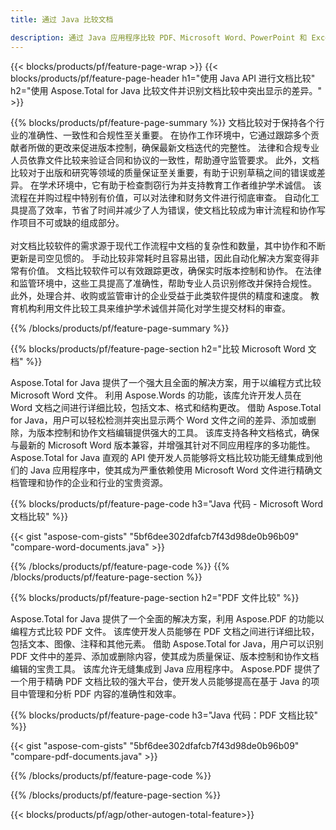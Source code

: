 ```yaml
---
title: 通过 Java 比较文档 

description: 通过 Java 应用程序比较 PDF、Microsoft Word、PowerPoint 和 Excel 文件。获取突出显示的比较结果。
---
```


{{< blocks/products/pf/feature-page-wrap >}}
{{< blocks/products/pf/feature-page-header h1="使用 Java API 进行文档比较" h2="使用 Aspose.Total for Java 比较文件并识别文档比较中突出显示的差异。" >}}

{{% blocks/products/pf/feature-page-summary %}}
文档比较对于保持各个行业的准确性、一致性和合规性至关重要。 在协作工作环境中，它通过跟踪多个贡献者所做的更改来促进版本控制，确保最新文档迭代的完整性。 法律和合规专业人员依靠文件比较来验证合同和协议的一致性，帮助遵守监管要求。 此外，文档比较对于出版和研究等领域的质量保证至关重要，有助于识别草稿之间的错误或差异。 在学术环境中，它有助于检查剽窃行为并支持教育工作者维护学术诚信。 该流程在并购过程中特别有价值，可以对法律和财务文件进行彻底审查。 自动化工具提高了效率，节省了时间并减少了人为错误，使文档比较成为审计流程和协作写作项目不可或缺的组成部分。
<br /><br />
对文档比较软件的需求源于现代工作流程中文档的复杂性和数量，其中协作和不断更新是司空见惯的。 手动比较非常耗时且容易出错，因此自动化解决方案变得非常有价值。 文档比较软件可以有效跟踪更改，确保实时版本控制和协作。 在法律和监管环境中，这些工具提高了准确性，帮助专业人员识别修改并保持合规性。 此外，处理合并、收购或监管审计的企业受益于此类软件提供的精度和速度。 教育机构利用文件比较工具来维护学术诚信并简化对学生提交材料的审查。

{{% /blocks/products/pf/feature-page-summary  %}}

{{% blocks/products/pf/feature-page-section  h2="比较 Microsoft Word 文档" %}}

Aspose.Total for Java 提供了一个强大且全面的解决方案，用于以编程方式比较 Microsoft Word 文件。 利用 Aspose.Words 的功能，该库允许开发人员在 Word 文档之间进行详细比较，包括文本、格式和结构更改。 借助 Aspose.Total for Java，用户可以轻松检测并突出显示两个 Word 文件之间的差异、添加或删除，为版本控制和协作文档编辑提供强大的工具。 该库支持各种文档格式，确保与最新的 Microsoft Word 版本兼容，并增强其针对不同应用程序的多功能性。 Aspose.Total for Java 直观的 API 使开发人员能够将文档比较功能无缝集成到他们的 Java 应用程序中，使其成为严重依赖使用 Microsoft Word 文件进行精确文档管理和协作的企业和行业的宝贵资源。

{{% blocks/products/pf/feature-page-code h3="Java 代码 - Microsoft Word 文档比较" %}}

{{< gist "aspose-com-gists" "5bf6dee302dfafcb7f43d98de0b96b09" "compare-word-documents.java" >}}

{{% /blocks/products/pf/feature-page-code  %}}
{{% /blocks/products/pf/feature-page-section %}}

{{% blocks/products/pf/feature-page-section  h2="PDF 文件比较" %}}

Aspose.Total for Java 提供了一个全面的解决方案，利用 Aspose.PDF 的功能以编程方式比较 PDF 文件。 该库使开发人员能够在 PDF 文档之间进行详细比较，包括文本、图像、注释和其他元素。 借助 Aspose.Total for Java，用户可以识别 PDF 文件中的差异、添加或删除内容，使其成为质量保证、版本控制和协作文档编辑的宝贵工具。 该库允许无缝集成到 Java 应用程序中。 Aspose.PDF 提供了一个用于精确 PDF 文档比较的强大平台，使开发人员能够提高在基于 Java 的项目中管理和分析 PDF 内容的准确性和效率。

{{% blocks/products/pf/feature-page-code h3="Java 代码：PDF 文档比较" %}}

{{< gist "aspose-com-gists" "5bf6dee302dfafcb7f43d98de0b96b09" "compare-pdf-documents.java" >}}

{{% /blocks/products/pf/feature-page-code  %}}

{{% /blocks/products/pf/feature-page-section %}}

{{< blocks/products/pf/agp/other-autogen-total-feature>}}